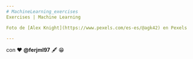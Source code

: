 ```yaml
---
# MachineLearning_exercises
Exercises | Machine Learning

Foto de [Alex Knight](https://www.pexels.com/es-es/@agk42) en Pexels

---
```

con ❤ **@ferjml97** 🖋 😁
